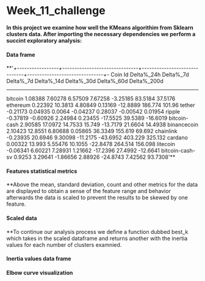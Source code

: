 # Week_11_challenge

**In this project we examine how well the KMeans algorithim from Sklearn clusters data. After importing the necessary dependencies we perform a succint exploratory analysis:**


#### Data frame
**'+-----------------+-------------------------------+------------------------------+-------------------------------+-
Coin Id            Delta%_24h    Delta%_7d    Delta%_7d    Delta%_14d    Delta%_30d    Delta%_60d    Delta%_200d
---------------  ------------  -----------  -----------  ------------  ------------  ------------  -------------
bitcoin               1.08388      7.60278      6.57509       7.67258      -3.25185      83.5184        37.5176
ethereum              0.22392     10.3813       4.80849       0.13169     -12.8889      186.774        101.96
tether               -0.21173      0.04935      0.0064       -0.04237       0.28037      -0.00542        0.01954
ripple               -0.37819     -0.60926      2.24984       0.23455     -17.5525       39.5389       -16.6019
bitcoin-cash          2.90585     17.0972      14.7533       15.749       -13.7179       21.6604        14.4938
binancecoin           2.10423     12.8551       6.80688       0.05865      36.3349      155.619         69.692
chainlink            -0.23935     20.6946       9.30098     -11.2175      -43.6952      403.229        325.132
cardano               0.00322     13.993        5.55476      10.1055      -22.8478      264.514        156.098
litecoin             -0.06341      6.60221      7.28931       1.21662     -17.2396       27.4992       -12.6641
bitcoin-cash-sv       0.9253       3.29641     -1.86656       2.88926     -24.8743        7.42562       93.7308'**


#### Features statistical metrics




**Above the mean, standard deviation, count and other metrics for the data are displayed to obtain a sense of the feature range and behavior
afterwards the data is scaled to prevent the results to be skewed by one feature.


#### Scaled data




**To continue our analysis process we define a function dubbed best_k which takes in the scaled dataframe and returns another 
with the inertia values for each number of clusters examnied.


#### Inertia values data frame



#### Elbow curve visualization


